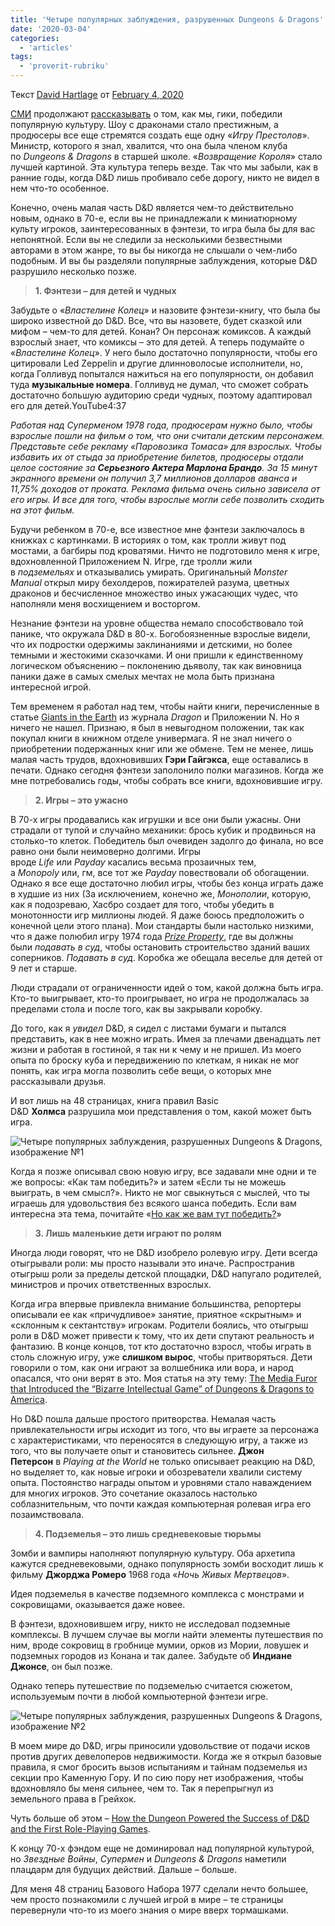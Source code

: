 ```yaml
---
title: 'Четыре популярных заблуждения, разрушенных Dungeons & Dragons'
date: '2020-03-04'
categories:
  - 'articles'
tags:
  - 'proverit-rubriku'
---
```


Текст [David Hartlage](https://vk.com/away.php?to=https%3A%2F%2Fdmdavid.com%2Ftag%2Fauthor%2Fadmin%2F) от [February 4, 2020](https://vk.com/away.php?to=https%3A%2F%2Fdmdavid.com%2Ftag%2F4-pop-culture-assumptions-that-dungeons-dragons-destroyed%2F)

[СМИ](https://vk.com/away.php?to=http%3A%2F%2Fwww.theguardian.com%2Ffashion%2F2013%2Fsep%2F02%2Frise-geeks-outsiders-superhero-movies-dork) продолжают [рассказывать](https://vk.com/away.php?to=http%3A%2F%2Fwww.nytimes.com%2Froomfordebate%2F2014%2F09%2F18%2Fwhen-geeks-rule) о том, как мы, гики, победили популярную культуру. Шоу с драконами стало престижным, а продюсеры все еще стремятся создать еще одну «_Игру Престолов_». Министр, которого я знал, хвалится, что она была членом клуба по *Dungeons & Dragons* в старшей школе. «_Возвращение Короля_» стало лучшей картиной. Эта культура теперь везде. Так что мы забыли, как в ранние годы, когда D&D лишь пробивало себе дорогу, никто не видел в нем что-то особенное.

Конечно, очень малая часть D&D является чем-то действительно новым, однако в 70-е, если вы не принадлежали к миниатюрному культу игроков, заинтересованных в фэнтези, то игра была бы для вас непонятной. Если вы не следили за несколькими безвестными авторами в этом жанре, то вы бы никогда не слышали о чем-либо подобным. И вы бы разделяли популярные заблуждения, которые D&D разрушило несколько позже.

> **1\. Фэнтези – для детей и чудных**

Забудьте о «_Властелине Колец_» и назовите фэнтези-книгу, что была бы широко известной до D&D. Все, что вы назовете, будет сказкой или мифом – чем-то для детей. Конан? Он персонаж комиксов. А каждый взрослый знает, что комиксы – это для детей. А теперь подумайте о «_Властелине Колец_». У него было достаточно популярности, чтобы его цитировали Led Zeppelin и другие длинноволосые исполнители, но, когда Голливуд попытался нажиться на его популярности, он добавил туда **музыкальные номера**. Голливуд не думал, что сможет собрать достаточно большую аудиторию среди чудных, поэтому адаптировал его для детей.YouTube4:37

_Работая над Суперменом 1978 года, продюсерам нужно было, чтобы взрослые пошли на фильм о том, что они считали детским персонажем. Представьте себе рекламу «Паровозика Томаса» для взрослых. Чтобы избавить их от стыда за приобретение билетов, продюсеры отдали целое состояние за **Серьезного Актера Марлона Брандо**. За 15 минут экранного времени он получил 3,7 миллионов долларов аванса и 11,75% доходов от проката. Реклама фильма очень сильно зависела от его игры. И все для того, чтобы взрослые могли себе позволить сходить на этот фильм._

Будучи ребенком в 70-е, все известное мне фэнтези заключалось в книжках с картинками. В историях о том, как тролли живут под мостами, а багбиры под кроватями. Ничто не подготовило меня к игре, вдохновленной Приложением N. Игре, где тролли жили в *подземельях* и отказывались умирать. Оригинальный *Monster Manual* открыл миру бехолдеров, пожирателей разума, цветных драконов и бесчисленное множество иных ужасающих чудес, что наполняли меня восхищением и восторгом.

Незнание фэнтези на уровне общества немало способствовало той панике, что окружала D&D в 80-х. Богобоязненные взрослые видели, что их подростки одержимы заклинаниями и детскими, но более темными и жестокими сказочками. И они пришли к единственному логическом объяснению – поклонению дьяволу, так как виновница паники даже в самых смелых мечтах не мола быть признана интересной игрой.

Тем временем я работал над тем, чтобы найти книги, перечисленные в статье [Giants in the Earth](https://vk.com/away.php?to=http%3A%2F%2Fdeltasdnd.blogspot.com%2F2010%2F05%2Fgiants-in-earth-index.html) из журнала *Dragon* и Приложении N. Но я ничего не нашел. Признаю, я был в невыгодном положении, так как покупал книги в книжном отделе универмага. Я не знал ничего о приобретении подержанных книг или же обмене. Тем не менее, лишь малая часть трудов, вдохновивших **Гэри Гайгэкса**, еще оставались в печати. Однако сегодня фэнтези заполонило полки магазинов. Когда же мне потребовались годы, чтобы собрать все книги, вдохновившие игру.

> **2\. Игры – это ужасно**

В 70-х игры продавались как игрушки и все они были ужасны. Они страдали от тупой и случайно механики: брось кубик и продвинься на столько-то клеток. Победитель был очевиден задолго до финала, но все равно они были неимоверно долгими. Игры вроде *Life* или *Payday* касались весьма прозаичных тем, а *Monopoly* или, гм, все тот же *Payday* повествовали об обогащении. Однако я все еще достаточно любил игры, чтобы без конца играть даже в худшие из них (За исключением, конечно же, *Монополии*, которую, как я подозреваю, Хасбро создает для того, чтобы убедить в монотонности игр миллионы людей. Я даже боюсь предположить о конечной цели этого плана). Мои стандарты были настолько низкими, что я даже полюбил игру 1974 года *[Prize Property](https://vk.com/away.php?to=http%3A%2F%2Fboardgamegeek.com%2Fboardgame%2F2645%2Fprize-property)*, где вы должны были *подавать в суд*, чтобы остановить строительство зданий ваших соперников. *Подавать в суд*. Коробка же обещала веселье для детей от 9 лет и старше.

Люди страдали от ограниченности идей о том, какой должна быть игра. Кто-то выигрывает, кто-то проигрывает, но игра не продолжалась за пределами стола и после того, как вы закрывали коробку.

До того, как я *увидел* D&D, я сидел с листами бумаги и пытался представить, как в нее можно играть. Имея за плечами двенадцать лет жизни и работая в гостиной, я так ни к чему и не пришел. Из моего опыта по броску куба и передвижению по клеткам, я никак не мог понять, как игра могла позволить себе вещи, о которых мне рассказывали друзья.

И вот лишь на 48 страницах, книга правил Basic D&D **Холмса** разрушила мои представления о том, какой может быть игра.

![Четыре популярных заблуждения, разрушенных Dungeons & Dragons, изображение №1](https://sun9-71.userapi.com/c855424/v855424511/1f4031/Fwmqbrb2px4.jpg)

Когда я позже описывал свою новую игру, все задавали мне одни и те же вопросы: «Как там победить?» и затем «Если ты не можешь выиграть, в чем смысл?». Никто не мог свыкнуться с мыслей, что ты играешь для удовольствия без всякого шанса победить. Если вам интересна эта тема, почитайте «[Но как же вам тут победить?](https://vk.com/away.php?to=http%3A%2F%2Fdmdavid.com%2Ftag%2Fbut-how-do-you-win%2F)»

> **3\. Лишь маленькие дети играют по ролям**

Иногда люди говорят, что не D&D изобрело ролевую игру. Дети всегда отыгрывали роли: мы просто называли это иначе. Распространив отыгрыш роли за пределы детской площадки, D&D напугало родителей, министров и прочих ответственных взрослых.

Когда игра впервые привлекла внимание большинства, репортеры описывали ее как «причудливое» занятие, приятное «скрытным» и «склонным к сектантству» игрокам. Родители боялись, что отыгрыш роли в D&D может привести к тому, что их дети спутают реальность и фантазию. В конце концов, тот кто достаточно взросл, чтобы играть в столь сложную игру, уже **слишком вырос**, чтобы притворяться. Дети говорили о том, как они играют за волшебника или вора, и народ опасался, что они верят в это. Моя статья на эту тему: [The Media Furor that Introduced the “Bizarre Intellectual Game” of Dungeons & Dragons to America](https://vk.com/away.php?to=http%3A%2F%2Fdmdavid.com%2Ftag%2Fthe-media-furor-that-introduced-the-bizarre-intellectual-game-of-dungeons-dragons-to-america%2F).

Но D&D пошла дальше простого притворства. Немалая часть привлекательности игры исходит из того, что вы играете за персонажа с характеристиками, что переносятся в следующую игру, а также из того, что вы получаете опыт и становитесь сильнее. **Джон Петерсон** в *Playing at the World* не только описывает реакцию на D&D, но выделяет то, как новые игроки и обозреватели хвалили систему опыта. Постоянство награды опытом и уровнями стало наваждением для многих игроков. Это сочетание оказалось настолько соблазнительным, что почти каждая компьютерная ролевая игра его позаимствовала.

> **4\. Подземелья – это лишь средневековые тюрьмы**

Зомби и вампиры наполняют популярную культуру. Оба архетипа кажутся средневековыми, однако популярность зомби восходит лишь к фильму **Джорджа Ромеро** 1968 года «_Ночь Живых Мертвецов_».

Идея подземелья в качестве подземного комплекса с монстрами и сокровищами, оказывается даже новее.

В фэнтези, вдохновившем игру, никто не исследовал подземные комплексы. В лучшем случае вы могли найти элементы путешествия по ним, вроде сокровищ в гробнице мумии, орков из Мории, ловушек и подземных городов из Конана и так далее. Забудьте об **Индиане Джонсе**, он был позже.

Однако теперь путешествие по подземелью считается сюжетом, используемым почти в любой компьютерной фэнтези игре.

![Четыре популярных заблуждения, разрушенных Dungeons & Dragons, изображение №2](https://sun9-5.userapi.com/c855424/v855424511/1f403f/-Sb43Hu-EME.jpg)

В моем мире до D&D, игры приносили удовольствие от подачи исков против других девелоперов недвижимости. Когда же я открыл базовые правила, я смог бросить вызов испытаниям и тайнам подземелья из секции про Каменную Гору. И по сию пору нет изображения, чтобы вдохновляло бы меня сильнее, чем то. Так я перепрыгнул из земельного права в Грейхок.

Чуть больше об этом – [How the Dungeon Powered the Success of D&D and the First Role-Playing Games](https://vk.com/away.php?to=https%3A%2F%2Fdmdavid.com%2Ftag%2Fhow-the-dungeon-powered-the-success-of-dd-and-the-first-role-playing-games%2F).

К концу 70-х фэндом еще не доминировал над популярной культурой, но *Звездные Войны*, *Супермен* и *Dungeons & Dragons* наметили плацдарм для будущих действий. Дальше – больше.

Для меня 48 страниц Базового Набора 1977 сделали нечто большее, чем просто познакомили с лучшей игрой в мире – те страницы перевернули что-то из моего знания о мире вверх тормашками.
